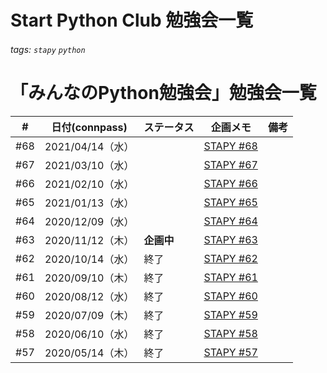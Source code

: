 # Start Python Club 勉強会一覧

###### tags: `stapy` `python`

# 「みんなのPython勉強会」勉強会一覧

|#|日付(connpass)|ステータス|企画メモ|備考| 
|---|---|---|---|---|
|#68|2021/04/14（水）||[STAPY #68](/Stapy_068.md)
|#67|2021/03/10（水）||[STAPY #67](/Stapy_067.md)
|#66|2021/02/10（水）||[STAPY #66](/Stapy_066.md)
|#65|2021/01/13（水）||[STAPY #65](/Stapy_065.md)
|#64|2020/12/09（水）||[STAPY #64](/Stapy_064.md)
|#63|2020/11/12（木）|**企画中**|[STAPY #63](Stapy_063.md)
|#62|2020/10/14（水）|終了|[STAPY #62](/Stapy_062.md)
|#61|2020/09/10（木）|終了|[STAPY #61](/Stapy_061.md)
|#60|2020/08/12（水）|終了|[STAPY #60](/Stapy_060.md)
|#59|2020/07/09（木）|終了|[STAPY #59](/Stapy_059.md)
|#58|2020/06/10（水）|終了|[STAPY #58](/Stapy_058.md)
|#57|2020/05/14（木）|終了|[STAPY #57](/Stapy_057.md)
